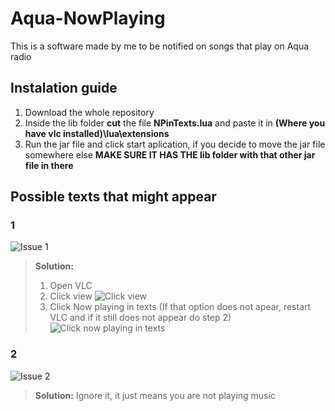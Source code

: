 # Aqua-NowPlaying
This is a software made by me to be notified on songs that play on Aqua radio


## Instalation guide
1. Download the whole repository
2. Inside the lib folder **cut** the file **NPinTexts.lua** and paste it in **(Where you have vlc installed)\lua\extensions**
3. Run the jar file and click start aplication, if you decide to move the jar file somewhere else **MAKE SURE IT HAS THE lib folder with that other jar file in there**

## Possible texts that might appear
### 1
![Issue 1](https://i.imgur.com/W5gRI9k.png)
> **Solution:**
> 1. Open VLC
> 2. Click view ![Click view](https://i.imgur.com/6pQItn6.png)
> 3. Click Now playing in texts (If that option does not apear, restart VLC and if it still does not appear do step 2)![Click now playing in texts](https://i.imgur.com/4IlnBDX.png)

### 2
![Issue 2](https://i.imgur.com/YyBcCjK.png)
> **Solution:**
> Ignore it, it just means you are not playing music
